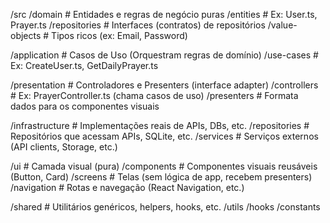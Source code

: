 /src
  /domain                # Entidades e regras de negócio puras
    /entities            # Ex: User.ts, Prayer.ts
    /repositories        # Interfaces (contratos) de repositórios
    /value-objects       # Tipos ricos (ex: Email, Password)
  
  /application           # Casos de Uso (Orquestram regras de domínio)
    /use-cases           # Ex: CreateUser.ts, GetDailyPrayer.ts
  
  /presentation          # Controladores e Presenters (interface adapter)
    /controllers         # Ex: PrayerController.ts (chama casos de uso)
    /presenters          # Formata dados para os componentes visuais
  
  /infrastructure        # Implementações reais de APIs, DBs, etc.
    /repositories        # Repositórios que acessam APIs, SQLite, etc.
    /services            # Serviços externos (API clients, Storage, etc.)
  
  /ui                    # Camada visual (pura)
    /components          # Componentes visuais reusáveis (Button, Card)
    /screens             # Telas (sem lógica de app, recebem presenters)
    /navigation          # Rotas e navegação (React Navigation, etc.)
  
  /shared                # Utilitários genéricos, helpers, hooks, etc.
    /utils
    /hooks
    /constants
